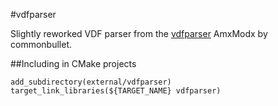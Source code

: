 #vdfparser

Slightly reworked VDF parser from the [vdfparser] AmxModx by commonbullet.

##Including in CMake projects

    add_subdirectory(external/vdfparser)
    target_link_libraries(${TARGET_NAME} vdfparser)

[vdfparser]: https://code.google.com/archive/p/vdfparser/
